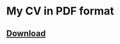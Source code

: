 # My CV in PDF format

## [Download]([ILYA_MAKEEV_dev_cv.docx.pdf](https://github.com/IlyaMckay/resume/blob/2c20fa457ac30c83f0ceaae508e4181ee6ee31e0/ILYA_MAKEEV_dev_cv.docx.pdf))

